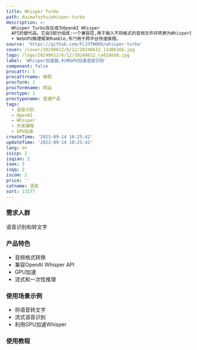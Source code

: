 ```yaml
---
title: Whisper Turbo
path: daimafuzhu/whisper-turbo
description: >-
  Whisper Turbo旨在成为OpenAI Whisper
  API的替代品。它由3部分组成:一个兼容层,用于输入不同格式的音频文件并转换为Whisper兼容格式;开发者友好的API,支持一次性推理和流式模式;以及Rust
  + WebGPU推理框架Rumble,专门用于跨平台快速推理。
source: 'https://github.com/FL33TW00D/whisper-turbo'
cover: /cover/20240612/6/12/20240612_11d0b166.jpg
logo: /logo/20240612/6/12/20240612_ca618e58.jpg
label: 'Whisper加速器,利用GPU加速语音识别'
component: false
procattr: 5
procattrname: 编程
procform: 1
procformname: 网站
proctype: 1
proctypename: 普通产品
tags:
  - 语音识别
  - OpenAI
  - Whisper
  - 开发编程
  - GPU加速
createTime: '2023-09-14 10:25:42'
updateTime: '2023-09-14 10:25:42'
lang: en
isicp: 2
isqian: 2
iswx: 2
isqq: 2
iscom: 2
price: ''
catname: 语音
sort: 13177
---
```




### 需求人群
语音识别和转文字

### 产品特色
- 音频格式转换
- 兼容OpenAI Whisper API
- GPU加速
- 流式和一次性推理

### 使用场景示例
- 将语音转文字
- 流式语音识别
- 利用GPU加速Whisper

### 使用教程


  
